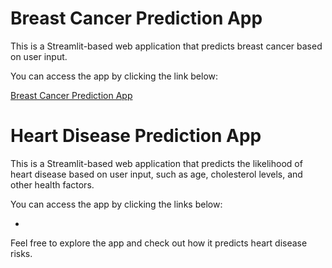 # Breast Cancer Prediction App

This is a Streamlit-based web application that predicts breast cancer based on user input.

You can access the app by clicking the link below:

[Breast Cancer Prediction App](https://ironsoldier353-hack-this-fall-24-breast-cancerapp-brefl2.streamlit.app/)

# Heart Disease Prediction App

This is a Streamlit-based web application that predicts the likelihood of heart disease based on user input, such as age, cholesterol levels, and other health factors.

You can access the app by clicking the links below:

- [Heart Disease Prediction]:-(https://hack-this-fall-24-kyjbmgr8k2tfzgmgyr3gqe.streamlit.app/)

Feel free to explore the app and check out how it predicts heart disease risks.


